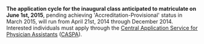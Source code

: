 **The application cycle for the inaugural class anticipated to matriculate on June 1st, 2015**, pending achieving 'Accreditation-Provisional' status in March 2015, <span class="highlight">will run from April 21st, 2014 through December 2014</span>. Interested individuals must apply through the [Central Application Service for Physician Assistants][caspa] ([CASPA][caspa]).

[caspa]: https://portal.caspaonline.org/